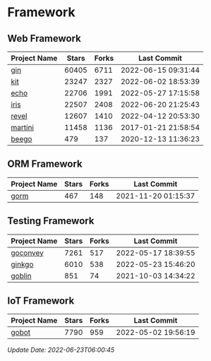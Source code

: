 # Framework

## Web Framework
| Project Name | Stars | Forks | Last Commit |
| ------------ | ----- | ----- | ----------- |
| [gin](https://github.com/gin-gonic/gin) | 60405 | 6711 | 2022-06-15 09:31:44 |
| [kit](https://github.com/go-kit/kit) | 23247 | 2327 | 2022-06-02 18:53:39 |
| [echo](https://github.com/labstack/echo) | 22706 | 1991 | 2022-05-27 17:15:58 |
| [iris](https://github.com/kataras/iris) | 22507 | 2408 | 2022-06-20 21:25:43 |
| [revel](https://github.com/revel/revel) | 12607 | 1410 | 2022-04-12 20:53:30 |
| [martini](https://github.com/go-martini/martini) | 11458 | 1136 | 2017-01-21 21:58:54 |
| [beego](https://github.com/astaxie/beego) | 479 | 137 | 2020-12-13 11:36:23 |

## ORM Framework
| Project Name | Stars | Forks | Last Commit |
| ------------ | ----- | ----- | ----------- |
| [gorm](https://github.com/jinzhu/gorm) | 467 | 148 | 2021-11-20 01:15:37 |

## Testing Framework
| Project Name | Stars | Forks | Last Commit |
| ------------ | ----- | ----- | ----------- |
| [goconvey](https://github.com/smartystreets/goconvey) | 7261 | 517 | 2022-05-17 18:39:55 |
| [ginkgo](https://github.com/onsi/ginkgo) | 6010 | 538 | 2022-05-23 15:46:20 |
| [goblin](https://github.com/franela/goblin) | 851 | 74 | 2021-10-03 14:34:22 |

## IoT Framework
| Project Name | Stars | Forks | Last Commit |
| ------------ | ----- | ----- | ----------- |
| [gobot](https://github.com/hybridgroup/gobot) | 7790 | 959 | 2022-05-02 19:56:19 |

*Update Date: 2022-06-23T06:00:45*